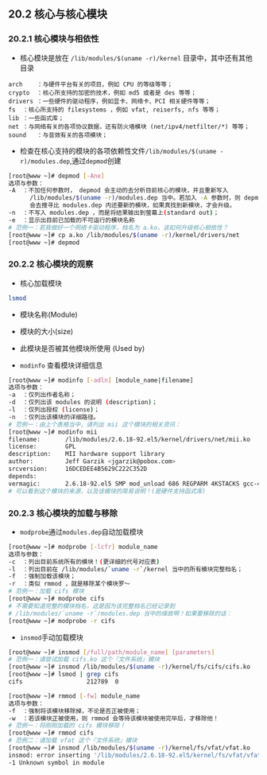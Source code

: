 ## **20.2 核心与核心模块**

### **20.2.1 核心模块与相依性**

* 核心模块是放在 `/lib/modules/$(uname -r)/kernel` 目录中，其中还有其他目录
```
arch	：与硬件平台有关的项目，例如 CPU 的等级等等；
crypto	：核心所支持的加密的技术，例如 md5 或者是 des 等等；
drivers	：一些硬件的驱动程序，例如显卡、网络卡、PCI 相关硬件等等；
fs	：核心所支持的 filesystems ，例如 vfat, reiserfs, nfs 等等；
lib	：一些函式库；
net	：与网络有关的各项协议数据，还有防火墙模块 (net/ipv4/netfilter/*) 等等；
sound	：与音效有关的各项模块；
```

* 检查在核心支持的模块的各项依赖性文件`/lib/modules/$(uname -r)/modules.dep`,通过`depmod`创建
```bash
[root@www ~]# depmod [-Ane]
选项与参数：
-A  ：不加任何参数时， depmod 会主动的去分析目前核心的模块，并且重新写入
      /lib/modules/$(uname -r)/modules.dep 当中。若加入 -A 参数时，则 depmod
      会去搜寻比 modules.dep 内还要新的模块，如果真找到新模块，才会升级。
-n  ：不写入 modules.dep ，而是将结果输出到萤幕上(standard out)；
-e  ：显示出目前已加载的不可运行的模块名称
# 范例一：若我做好一个网络卡驱动程序，档名为 a.ko，该如何升级核心相依性？
[root@www ~]# cp a.ko /lib/modules/$(uname -r)/kernel/drivers/net
[root@www ~]# depmod
```

### **20.2.2 核心模块的观察**

* 核心加载模块
```bash
lsmod
```
  * 模块名称(Module)
  * 模块的大小(size)
  * 此模块是否被其他模块所使用 (Used by)  

* `modinfo` 查看模块详细信息
```bash
[root@www ~]# modinfo [-adln] [module_name|filename]
选项与参数：
-a  ：仅列出作者名称；
-d  ：仅列出该 modules 的说明 (description)；
-l  ：仅列出授权 (license)；
-n  ：仅列出该模块的详细路径。
# 范例一：由上个表格当中，请列出 mii 这个模块的相关资讯：
[root@www ~]# modinfo mii
filename:       /lib/modules/2.6.18-92.el5/kernel/drivers/net/mii.ko
license:        GPL
description:    MII hardware support library
author:         Jeff Garzik <jgarzik@pobox.com>
srcversion:     16DCEDEE4B5629C222C352D
depends:
vermagic:       2.6.18-92.el5 SMP mod_unload 686 REGPARM 4KSTACKS gcc-4.1
# 可以看到这个模块的来源，以及该模块的简易说明！(是硬件支持函式库)
```

### **20.2.3 核心模块的加载与移除**

* `modprobe`通过`modules.dep`自动加载模块
```bash
[root@www ~]# modprobe [-lcfr] module_name
选项与参数：
-c  ：列出目前系统所有的模块！(更详细的代号对应表)
-l  ：列出目前在 /lib/modules/`uname -r`/kernel 当中的所有模块完整档名；
-f  ：强制加载该模块；
-r  ：类似 rmmod ，就是移除某个模块罗～
# 范例一：加载 cifs 模块
[root@www ~]# modprobe cifs
# 不需要知道完整的模块档名，这是因为该完整档名已经记录到
# /lib/modules/`uname -r`/modules.dep 当中的缘故啊！如果要移除的话：
[root@www ~]# modprobe -r cifs
```

* `insmod`手动加载模块
```bash
[root@www ~]# insmod [/full/path/module_name] [parameters]
# 范例一：请尝试加载 cifs.ko 这个『文件系统』模块
[root@www ~]# insmod /lib/modules/$(uname -r)/kernel/fs/cifs/cifs.ko
[root@www ~]# lsmod | grep cifs
cifs                  212789  0
```
```bash
[root@www ~]# rmmod [-fw] module_name
选项与参数：
-f  ：强制将该模块移除掉，不论是否正被使用；
-w  ：若该模块正被使用，则 rmmod 会等待该模块被使用完毕后，才移除他！
# 范例一：将刚刚加载的 cifs 模块移除！
[root@www ~]# rmmod cifs
# 范例二：请加载 vfat 这个『文件系统』模块
[root@www ~]# insmod /lib/modules/$(uname -r)/kernel/fs/vfat/vfat.ko
insmod: error inserting '/lib/modules/2.6.18-92.el5/kernel/fs/vfat/vfat.ko':
-1 Unknown symbol in module
```